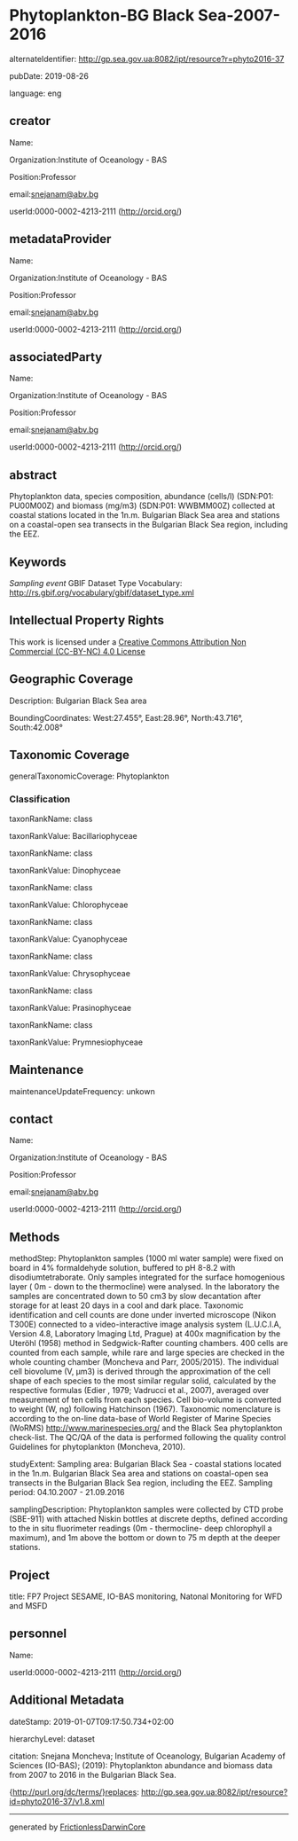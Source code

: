 # Phytoplankton-BG Black Sea-2007-2016

alternateIdentifier: http://gp.sea.gov.ua:8082/ipt/resource?r=phyto2016-37

pubDate: 
      2019-08-26
  

language: eng

## creator

Name:

Organization:Institute of Oceanology - BAS

Position:Professor

email:snejanam@abv.bg

userId:0000-0002-4213-2111 (http://orcid.org/)

## metadataProvider

Name:

Organization:Institute of Oceanology - BAS

Position:Professor

email:snejanam@abv.bg

userId:0000-0002-4213-2111 (http://orcid.org/)

## associatedParty

Name:

Organization:Institute of Oceanology - BAS

Position:Professor

email:snejanam@abv.bg

userId:0000-0002-4213-2111 (http://orcid.org/)

## abstract

Phytoplankton data, species composition, abundance (cells/l) (SDN:P01: PU00M00Z) and biomass (mg/m3) (SDN:P01: WWBMM00Z) collected at coastal stations located in the 1n.m. Bulgarian Black Sea area and stations on a coastal-open sea transects in the  Bulgarian Black Sea region, including the EEZ.

## Keywords

*Sampling event* GBIF Dataset Type Vocabulary: http://rs.gbif.org/vocabulary/gbif/dataset_type.xml

## Intellectual Property Rights

This work is licensed under a  [Creative Commons Attribution Non Commercial (CC-BY-NC) 4.0 License]()

## Geographic Coverage

Description: Bulgarian Black Sea area

BoundingCoordinates: West:27.455°, East:28.96°, North:43.716°, South:42.008°

## Taxonomic Coverage

generalTaxonomicCoverage: Phytoplankton

### Classification

taxonRankName: class

taxonRankValue: Bacillariophyceae

taxonRankName: class

taxonRankValue: Dinophyceae 

taxonRankName: class

taxonRankValue: Chlorophyceae

taxonRankName: class

taxonRankValue: Cyanophyceae

taxonRankName: class

taxonRankValue: Chrysophyceae

taxonRankName: class

taxonRankValue: Prasinophyceae

taxonRankName: class

taxonRankValue: Prymnesiophyceae

## Maintenance



maintenanceUpdateFrequency: unkown

## contact

Name:

Organization:Institute of Oceanology - BAS

Position:Professor

email:snejanam@abv.bg

userId:0000-0002-4213-2111 (http://orcid.org/)

## Methods

methodStep: Phytoplankton samples (1000 ml water sample) were fixed on board in 4% formaldehyde solution, buffered to pH 8-8.2 with disodiumtetraborate. Only  samples integrated for the surface homogenious layer ( 0m - down to the thermocline) were analysed.
In the laboratory the samples are concentrated down to 50 cm3 by slow decantation after storage for at least 20 days in a cool and dark place.
Taxonomic identification and cell counts are done under inverted microscope (Nikon T300E) connected to a video-interactive image analysis system (L.U.C.I.A, Version 4.8, Laboratory Imaging Ltd, Prague) at 400x magnification by the Uteröhl (1958) method in Sedgwick-Rafter counting chambers. 400 cells are counted from each sample, while rare and large species are checked in the whole counting chamber (Moncheva and Parr, 2005/2015). The individual cell biovolume (V, μm3) is derived through the approximation of the cell shape of each species to the most similar regular solid, calculated by the respective formulas (Edier , 1979; Vadrucci et al., 2007),  averaged over measurement of ten cells from each species. Cell bio-volume is converted to weight (W, ng) following Hatchinson (1967). Taxonomic nomenclature is according to the on-line data-base of World Register of Marine Species (WoRMS) http://www.marinespecies.org/ and the Black Sea phytoplankton check-list. The QC/QA of the data is performed following the quality control Guidelines for phytoplankton (Moncheva, 2010).

studyExtent: Sampling area: Bulgarian Black Sea - coastal stations located in the 1n.m. Bulgarian Black Sea area and stations on coastal-open sea transects in the  Bulgarian Black Sea region, including the EEZ.
Sampling period: 04.10.2007 - 21.09.2016

samplingDescription: Phytoplankton samples were collected by CTD probe (SBE-911)  with attached Niskin bottles at discrete depths, defined according to the in situ  fluorimeter readings (0m - thermocline- deep chlorophyll a maximum), and   1m above the bottom or down to 75 m depth at the deeper stations.

## Project

title: FP7 Project SESAME, IO-BAS monitoring, Natonal Monitoring  for WFD and MSFD

## personnel

Name:

userId:0000-0002-4213-2111 (http://orcid.org/)

## Additional Metadata

dateStamp: 2019-01-07T09:17:50.734+02:00

hierarchyLevel: dataset

citation: Snejana Moncheva; Institute of Oceanology, Bulgarian Academy of Sciences (IO-BAS); (2019): Phytoplankton abundance and biomass data from 2007 to 2016 in the Bulgarian Black Sea.

{http://purl.org/dc/terms/}replaces: http://gp.sea.gov.ua:8082/ipt/resource?id=phyto2016-37/v1.8.xml

---

generated by [FrictionlessDarwinCore](https://github.com/frictionlessdata/FrictionlessDarwinCore)